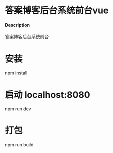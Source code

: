 # 答案博客后台系统前台vue

#### Description
答案博客后台系统前台

# 安装
npm install

# 启动 localhost:8080
npm run dev

# 打包
npm run build
